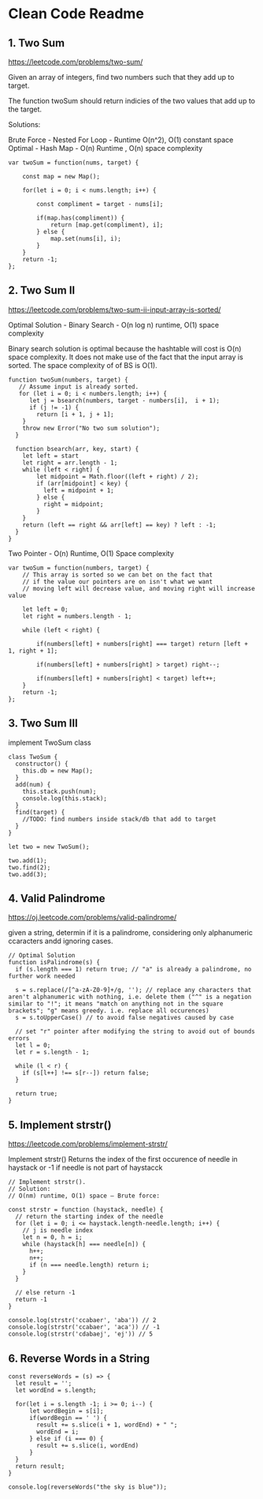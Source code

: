 # Clean Code Readme

## 1. Two Sum

https://leetcode.com/problems/two-sum/

Given an array of integers, find two numbers such that they add up to target.

The function twoSum should return indicies of the two values that add up to the target.

Solutions:

Brute Force - Nested For Loop - Runtime O(n^2), O(1) constant space
Optimal - Hash Map - O(n) Runtime , O(n) space complexity

```
var twoSum = function(nums, target) {

    const map = new Map();

    for(let i = 0; i < nums.length; i++) {

        const compliment = target - nums[i];

        if(map.has(compliment)) {
            return [map.get(compliment), i];
        } else {
            map.set(nums[i], i);
        }
    }
    return -1;
};
```


## 2. Two Sum II
https://leetcode.com/problems/two-sum-ii-input-array-is-sorted/

Optimal Solution - Binary Search - O(n log n) runtime, O(1) space complexity

Binary search solution is optimal because the hashtable will cost is O(n) space complexity. It does not make use of the fact that the input array is sorted. The space complexity of of BS is O(1).


```
function twoSum(numbers, target) {
   // Assume input is already sorted.
   for (let i = 0; i < numbers.length; i++) {
      let j = bsearch(numbers, target - numbers[i],  i + 1);
      if (j != -1) {
        return [i + 1, j + 1];
    }
    throw new Error("No two sum solution");
  }

  function bsearch(arr, key, start) {
    let left = start
    let right = arr.length - 1;
    while (left < right) {
        let midpoint = Math.floor((left + right) / 2);
        if (arr[midpoint] < key) {
          left = midpoint + 1;
        } else {
          right = midpoint;
        }
    }
    return (left == right && arr[left] == key) ? left : -1;
  }
}
```



Two Pointer - O(n) Runtime, O(1) Space complexity
```
var twoSum = function(numbers, target) {
    // This array is sorted so we can bet on the fact that
    // if the value our pointers are on isn't what we want
    // moving left will decrease value, and moving right will increase value

    let left = 0;
    let right = numbers.length - 1;

    while (left < right) {

        if(numbers[left] + numbers[right] === target) return [left + 1, right + 1];

        if(numbers[left] + numbers[right] > target) right--;

        if(numbers[left] + numbers[right] < target) left++;
    }
    return -1;
};
```

## 3. Two Sum III

implement TwoSum class

```
class TwoSum {
  constructor() {
    this.db = new Map();
  }
  add(num) {
    this.stack.push(num);
    console.log(this.stack);
  }
  find(target) {
    //TODO: find numbers inside stack/db that add to target
  }
}

let two = new TwoSum();

two.add(1);
two.find(2);
two.add(3);
```

## 4. Valid Palindrome

 https://oj.leetcode.com/problems/valid-palindrome/

given a string, determin if it is a  palindrome, considering only alphanumeric ccaracters andd ignoring cases.

```
// Optimal Solution
function isPalindrome(s) {
  if (s.length === 1) return true; // "a" is already a palindrome, no further work needed

  s = s.replace(/[^a-zA-Z0-9]+/g, ''); // replace any characters that aren't alphanumeric with nothing, i.e. delete them ("^" is a negation similar to "!"; it means "match on anything not in the square brackets"; "g" means greedy. i.e. replace all occurences)
  s = s.toUpperCase() // to avoid false negatives caused by case

  // set "r" pointer after modifying the string to avoid out of bounds errors
  let l = 0;
  let r = s.length - 1;

  while (l < r) {
    if (s[l++] !== s[r--]) return false;
  }

  return true;
}

```

## 5. Implement strstr()

https://leetcode.com/problems/implement-strstr/

Implement strstr() Returns the index of the first occurence of needle in haystack or -1 if needle is  not  part  of haystacck

```
// Implement strstr().
// Solution:
// O(nm) runtime, O(1) space – Brute force:

const strstr = function (haystack, needle) {
  // return the starting index of the needle
  for (let i = 0; i <= haystack.length-needle.length; i++) {
    // j is needle index
    let n = 0, h = i;
    while (haystack[h] === needle[n]) {
      h++;
      n++;
      if (n === needle.length) return i;
    }
  }

  // else return -1
  return -1
}

console.log(strstr('ccabaer', 'aba')) // 2
console.log(strstr('ccabaer', 'aca')) // -1
console.log(strstr('cdabaej', 'ej')) // 5
```

## 6. Reverse Words in a String
```
const reverseWords = (s) => {
  let result = '';
  let wordEnd = s.length;

  for(let i = s.length -1; i >= 0; i--) {
      let wordBegin = s[i];
      if(wordBegin == ' ') {
        result += s.slice(i + 1, wordEnd) + " ";
        wordEnd = i;
      } else if (i === 0) {
        result += s.slice(i, wordEnd)
      }
  }
  return result;
}

console.log(reverseWords("the sky is blue"));
```
